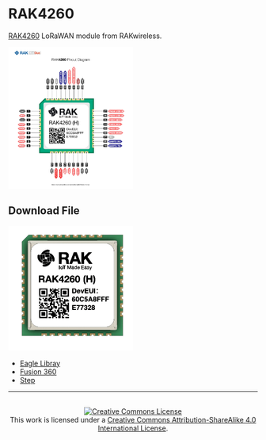 # RAK4260

[RAK4260][1] LoRaWAN module from RAKwireless.

<img src="image/RAK4260.jpg" alt="RAK4260" width="50%">

## Download File

<img src="image/RAK4260.gif" alt="RAK4260" width="50%">

* <a rel="eagle" href="https://github.com/ricaun/RAK4260/raw/master/file/RAK4260.lbr" download target="_blank">Eagle Libray</a>
* <a rel="fusion" href="https://a360.co/2rBIWIx">Fusion 360</a>
* <a rel="step" href="https://github.com/ricaun/RAK4260/raw/master/file/RAK4260.step" download target="_blank">Step</a>

----
<br>
<div align="center">
<a rel="license" href="https://creativecommons.org/licenses/by-sa/4.0/"><img alt="Creative Commons License" style="border-width:0" src="https://i.creativecommons.org/l/by-sa/4.0/88x31.png" /></a><br />This work is licensed under a <a rel="license" href="https://creativecommons.org/licenses/by-sa/4.0/">Creative Commons Attribution-ShareAlike 4.0 International License</a>.
</div>

[1]: https://doc.rakwireless.com/datasheet/rakproducts/rak4260-wisduo-lora-module-datasheet
